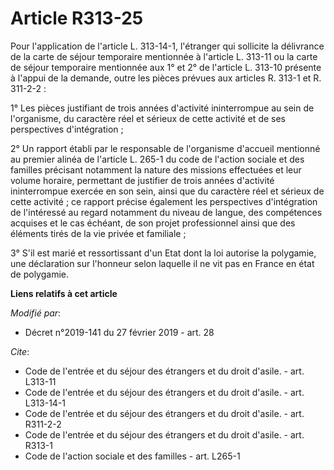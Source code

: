 # Article R313-25

Pour l'application de l'article L. 313-14-1, l'étranger qui sollicite la délivrance de la carte de séjour temporaire
mentionnée à l'article L. 313-11 ou la carte de séjour temporaire mentionnée aux 1° et 2° de l'article L. 313-10 présente à
l'appui de la demande, outre les pièces prévues aux articles R. 313-1 et R. 311-2-2 : 

1° Les pièces justifiant de trois années d'activité ininterrompue au sein de l'organisme, du caractère réel et sérieux de
cette activité et de ses perspectives d'intégration ; 

2° Un rapport établi par le responsable de l'organisme d'accueil mentionné au premier alinéa de l'article L. 265-1 du code de
l'action sociale et des familles précisant notamment la nature des missions effectuées et leur volume horaire, permettant de
justifier de trois années d'activité ininterrompue exercée en son sein, ainsi que du caractère réel et sérieux de cette
activité ; ce rapport précise également les perspectives d'intégration de l'intéressé au regard notamment du niveau de
langue, des compétences acquises et le cas échéant, de son projet professionnel ainsi que des éléments tirés de la vie privée
et familiale ; 

3° S'il est marié et ressortissant d'un Etat dont la loi autorise la polygamie, une déclaration sur l'honneur selon laquelle
il ne vit pas en France en état de polygamie.

**Liens relatifs à cet article**

_Modifié par_:

  - Décret n°2019-141 du 27 février 2019 - art. 28

_Cite_:

  - Code de l'entrée et du séjour des étrangers et du droit d'asile. - art. L313-11
  - Code de l'entrée et du séjour des étrangers et du droit d'asile. - art. L313-14-1
  - Code de l'entrée et du séjour des étrangers et du droit d'asile. - art. R311-2-2
  - Code de l'entrée et du séjour des étrangers et du droit d'asile. - art. R313-1
  - Code de l'action sociale et des familles - art. L265-1
